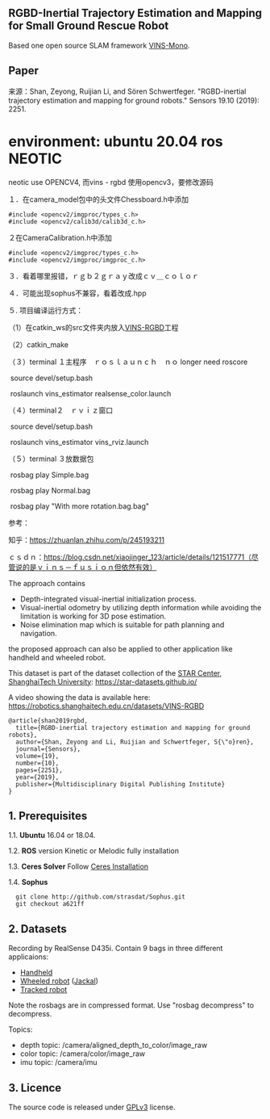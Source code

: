 ## RGBD-Inertial Trajectory Estimation and Mapping for Small Ground Rescue Robot
Based one open source SLAM framework [VINS-Mono](https://github.com/HKUST-Aerial-Robotics/VINS-Mono).
## Paper
来源：Shan, Zeyong, Ruijian Li, and Sören Schwertfeger. "RGBD-inertial trajectory estimation and mapping for ground robots." Sensors 19.10 (2019): 2251.

# environment: ubuntu 20.04 ros NEOTIC 



neotic use OPENCV4, 而vins - rgbd 使用opencv3，要修改源码

１．在camera_model包中的头文件Chessboard.h中添加
```
#include <opencv2/imgproc/types_c.h>
#include <opencv2/calib3d/calib3d_c.h>
```

２在CameraCalibration.h中添加
```
#include <opencv2/imgproc/types_c.h>
#include <opencv2/imgproc/imgproc_c.h>
```
３．看着哪里报错，ｒｇｂ２ｇｒａｙ改成ｃｖ＿ｃｏｌｏｒ

４．可能出现sophus不兼容，看着改成.hpp

５. 项目编译运行方式：

（1）在catkin_ws的src文件夹内放入[VINS-RGBD](https://link.zhihu.com/?target=https%3A//github.com/STAR-Center/VINS-RGBD)工程

（2）catkin_make

（３）terminal １主程序　ｒｏｓｌａｕｎｃｈ　ｎｏ longer need roscore

​      source devel/setup.bash

​      roslaunch vins_estimator realsense_color.launch

（４）terminal２　ｒｖｉｚ窗口

​    source devel/setup.bash

​    roslaunch vins_estimator vins_rviz.launch

（５）terminal ３放数据包

​    rosbag play Simple.bag

​    rosbag play Normal.bag

​    rosbag play "With more rotation.bag.bag"

参考：

知乎：https://zhuanlan.zhihu.com/p/245193211

ｃｓｄｎ：https://blog.csdn.net/xiaojinger_123/article/details/121517771（尽管说的是ｖｉｎｓ－ｆｕｓｉｏｎ但依然有效）
















The approach contains
+ Depth-integrated visual-inertial initialization process.
+ Visual-inertial odometry by utilizing depth information while avoiding the limitation is working for 3D pose estimation.
+ Noise elimination map which is suitable for path planning and navigation.

the proposed approach can also be applied to other application like handheld and wheeled robot.

This dataset is part of the dataset collection of the [STAR Center](https://star-center.shanghaitech.edu.cn/), [ShanghaiTech University](http://www.shanghaitech.edu.cn/eng): https://star-datasets.github.io/

A video showing the data is available here: https://robotics.shanghaitech.edu.cn/datasets/VINS-RGBD




    @article{shan2019rgbd,
      title={RGBD-inertial trajectory estimation and mapping for ground robots},
      author={Shan, Zeyong and Li, Ruijian and Schwertfeger, S{\"o}ren},
      journal={Sensors},
      volume={19},
      number={10},
      pages={2251},
      year={2019},
      publisher={Multidisciplinary Digital Publishing Institute}
    }


## 1. Prerequisites
1.1. **Ubuntu** 16.04 or 18.04.

1.2. **ROS** version Kinetic or Melodic fully installation

1.3. **Ceres Solver**
Follow [Ceres Installation](http://ceres-solver.org/installation.html)

1.4. **Sophus**
```
  git clone http://github.com/strasdat/Sophus.git
  git checkout a621ff
```


## 2. Datasets
Recording by RealSense D435i. Contain 9 bags in three different applicaions:
+ [Handheld](https://star-center.shanghaitech.edu.cn/seafile/d/0ea45d1878914077ade5/)
+ [Wheeled robot](https://star-center.shanghaitech.edu.cn/seafile/d/78c0375114854774b521/) ([Jackal](https://www.clearpathrobotics.com/jackal-small-unmanned-ground-vehicle/))
+ [Tracked robot](https://star-center.shanghaitech.edu.cn/seafile/d/f611fc44df0c4b3d936d/)

Note the rosbags are in compressed format. Use "rosbag decompress" to decompress.

Topics:
+ depth topic: /camera/aligned_depth_to_color/image_raw
+ color topic: /camera/color/image_raw
+ imu topic: /camera/imu




## 3. Licence
The source code is released under [GPLv3](http://www.gnu.org/licenses/) license.
